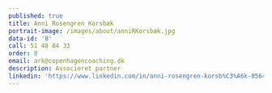 ```yaml
---
published: true
title: Anni Rosengren Korsbæk
portrait-image: /images/about/anniRKorsbæk.jpg
data-id: '8'
call: 51 48 84 33
order: 8
email: ark@copenhagencoaching.dk
description: Associeret partner
linkedin: 'https://www.linkedin.com/in/anni-rosengren-korsb%C3%A6k-85647890/'
---
```



